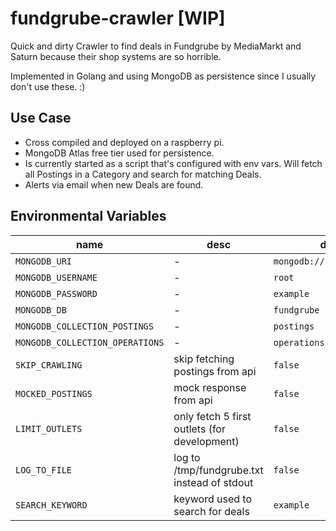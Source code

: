 # fundgrube-crawler [WIP]
Quick and dirty Crawler to find deals in Fundgrube by MediaMarkt and Saturn because their shop systems are so horrible.

Implemented in Golang and using MongoDB as persistence since I usually don't use these. :)

## Use Case
- Cross compiled and deployed on a raspberry pi.
- MongoDB Atlas free tier used for persistence.
- Is currently started as a script that's configured with env vars. 
  Will fetch all Postings in a Category and search for matching Deals.
- Alerts via email when new Deals are found.

## Environmental Variables
| name                            | desc                                         | default                     |
|---------------------------------|----------------------------------------------|-----------------------------|
| `MONGODB_URI`                   | -                                            | `mongodb://localhost:27017` |
| `MONGODB_USERNAME`              | -                                            | `root`                      |
| `MONGODB_PASSWORD`              | -                                            | `example`                   |
| `MONGODB_DB`                    | -                                            | `fundgrube`                 |
| `MONGODB_COLLECTION_POSTINGS`   | -                                            | `postings`                  |
| `MONGODB_COLLECTION_OPERATIONS` | -                                            | `operations`                |
| `SKIP_CRAWLING`                 | skip fetching postings from api              | `false`                     |
| `MOCKED_POSTINGS`               | mock response from api                       | `false`                     |
| `LIMIT_OUTLETS`                 | only fetch 5 first outlets (for development) | `false`                     |
| `LOG_TO_FILE`                   | log to /tmp/fundgrube.txt instead of stdout  | `false`                     |
| `SEARCH_KEYWORD`                | keyword used to search for deals             | `example`                   |
